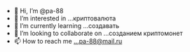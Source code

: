 - 👋 Hi, I’m @pa-88
- 👀 I’m interested in ...криптовалюта
- 🌱 I’m currently learning ...создавать
- 💞️ I’m looking to collaborate on ...созданием криптомонет
- 📫 How to reach me ...pa-88@mail.ru

<!---
pa-88/pa-88 is a ✨ special ✨ repository because its `README.md` (this file) appears on your GitHub profile.
You can click the Preview link to take a look at your changes.
--->
